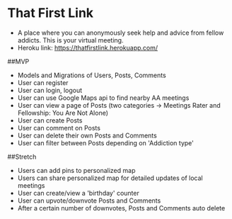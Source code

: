 # That First Link

* A place where you can anonymously seek help and advice from fellow addicts.  This is your virtual meeting.
* Heroku link: https://thatfirstlink.herokuapp.com/

##MVP

* Models and Migrations of Users, Posts, Comments
* User can register
* User can login, logout
* User can use Google Maps api to find nearby AA meetings
* User can view a page of Posts (two categories -> Meetings Rater and Fellowship: You Are Not Alone)
* User can create Posts
* User can comment on Posts
* User can delete their own Posts and Comments
* User can filter between Posts depending on 'Addiction type'

##Stretch

* Users can add pins to personalized map
* Users can share personalized map for detailed updates of local meetings
* User can create/view a 'birthday' counter
* User can upvote/downvote Posts and Comments
* After a certain number of downvotes, Posts and Comments auto delete




